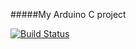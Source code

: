 #####My Arduino С project

[![Build Status](https://travis-ci.org/rovner/arduino-robot.svg?branch=master)](https://travis-ci.org/rovner/arduino-robot)
